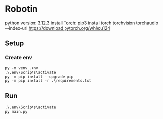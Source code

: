 # Robotin

python version: [3.12.3](https://www.python.org/downloads/release/python-3123/)
install [Torch](https://pytorch.org/get-started/locally/): pip3 install torch torchvision torchaudio --index-url https://download.pytorch.org/whl/cu124


## Setup

### Create env
```
py -m venv .env
.\.env\Scripts\activate
py -m pip install --upgrade pip
py -m pip install -r .\requirements.txt
```

## Run

```
.\.env\Scripts\activate
py main.py
```
